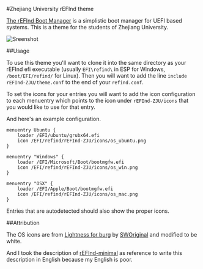 #Zhejiang University rEFInd theme

[The rEFInd Boot Manager](http://www.rodsbooks.com/refind/) is a simplistic boot manager for UEFI based systems. This is a theme for the students of Zhejiang University. 

![Sreenshot](https://cloud.githubusercontent.com/assets/1665437/7316762/60fcb8d0-eaac-11e4-8021-76311694de20.png)

##Usage

To use this theme you'll want to clone it into the same directory as your rEFInd efi executable (usually `EFI\refind\` in ESP for Windows, `/boot/EFI/refind/` for Linux). Then you will want to add the line `include rEFInd-ZJU/theme.conf` to the end of your `refind.conf`. 

To set the icons for your entries you will want to add the icon configuration to each menuentry which points to the icon under `rEFInd-ZJU/icons` that you would like to use for that entry. 

And here's an example configuration. 

```
menuentry Ubuntu {
	loader /EFI/ubuntu/grubx64.efi
	icon /EFI/refind/rEFInd-ZJU/icons/os_ubuntu.png
}

menuentry "Windows" {
    loader /EFI/Microsoft/Boot/bootmgfw.efi
    icon /EFI/refind/rEFInd-ZJU/icons/os_win.png
}

menuentry "OSX" {
    loader /EFI/Apple/Boot/bootmgfw.efi
    icon /EFI/refind/rEFInd-ZJU/icons/os_mac.png
}
```

Entries that are autodetected should also show the proper icons. 

##Attribution

The OS icons are from [Lightness for burg](http://sworiginal.deviantart.com/art/Lightness-for-burg-181461810) by [SWOriginal](http://sworiginal.deviantart.com/) and modified to be white. 

And I took the description of [rEFInd-minimal](https://github.com/EvanPurkhiser/rEFInd-minimal) as reference to write this description in English because my English is poor. 

